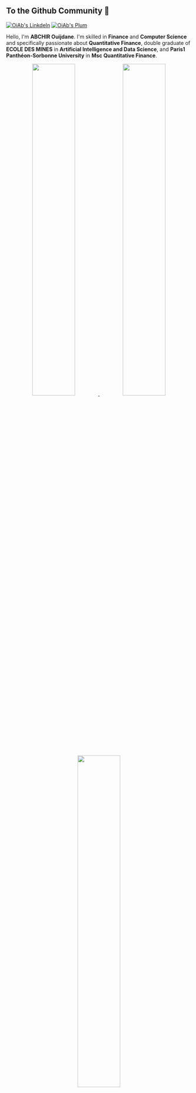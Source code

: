 ## To the Github Community 👋



<p>
  <a href="https://www.linkedin.com/in/ouijdanea" target="_blank"><img alt="OiAb's LinkdeIn" src="https://img.shields.io/badge/linkedin-%230077B5.svg?&style=for-the-badge&logo=linkedin&logoColor=white" /></a>
  <a href="https://secure.plum.io/p/VHnRXXNV2SZOtLJ9nm2jsw" target="_blank"><img alt="OiAb's Plum" src="https://img.shields.io/badge/plum-%230077B5.svg?&style=for-the-badge&logo=plum&logoColor=white" /></a> 
</p>




Hello, I'm **ABCHIR Ouijdane**. I'm skilled in **Finance** and **Computer Science** and specifically passionate about **Quantitative Finance**, double graduate of **ECOLE DES MINES** in **Artificial Intelligence and Data Science**, and **Paris1 Panthéon-Sorbonne University** in **Msc Quantitative Finance**.

<p align="center">
<a href="https://github-readme-stats.vercel.app/api?username=OiAb&count_private=true&show_icons=true&include_all_commits=false&hide_border=true&hide_title=true">
  <img width="48%"  src="https://github-readme-stats.vercel.app/api?username=OiAb&count_private=true&show_icons=true&include_all_commits=false&hide_border=true&hide_title=true" />
</a>
  <img height="48%" width="auto" src ="https://github-readme-stats.vercel.app/api/top-langs/?username=OiAb&layout=compact&hide_border=true&langs_count=6&hide=tex,css,php,html">
<a href="https://github-readme-streak-stats.herokuapp.com/?user=OiAb&hide_border=true">
  <img width="48%"  src="https://github-readme-streak-stats.herokuapp.com/?user=OiAb&hide_border=true" />
</a>


</p>


  ## Tools 
![Python](https://img.shields.io/badge/-Python-black?style=flat-square&logo=Python) 
![R](https://img.shields.io/badge/-R-black?style=flat-square&logo=R) 
![VBA](https://img.shields.io/badge/-VBA-black?style=flat-square&logo=VBA) 
![C#](https://img.shields.io/badge/-Csharp-black?style=flat-square&logo=Csharp) 
![C++](https://img.shields.io/badge/-C++-00599C?style=flat-square&logo=c++)
![MySQL](https://img.shields.io/badge/-MYSQL-black?style=flat-square&logo=mysql)
![PowerBI](https://img.shields.io/badge/-powerbi-black?style=flat-square&logo=PowerBI)
![Git](https://img.shields.io/badge/-Git-black?style=flat-square&logo=git)


##  How to reach me 📫
 * ✉️  [Email](ouijdaneabchir@gmail.com)



<!--code><img height="20" src="https://raw.githubusercontent.com/github/explore/80688e429a7d4ef2fca1e82350fe8e3517d3494d/topics/javascript/javascript.png"></code>
<code><img height="20" src="https://raw.githubusercontent.com/github/explore/80688e429a7d4ef2fca1e82350fe8e3517d3494d/topics/vue/vue.png"></code>
<code><img height="20" src="https://raw.githubusercontent.com/github/explore/80688e429a7d4ef2fca1e82350fe8e3517d3494d/topics/react/react.png"></code>
<code><img height="20" src="https://raw.githubusercontent.com/github/explore/80688e429a7d4ef2fca1e82350fe8e3517d3494d/topics/nodejs/nodejs.png"></code>
<code><img height="20" src="https://raw.githubusercontent.com/github/explore/80688e429a7d4ef2fca1e82350fe8e3517d3494d/topics/cpp/cpp.png"></code>
<code><img height="20" src="https://raw.githubusercontent.com/github/explore/80688e429a7d4ef2fca1e82350fe8e3517d3494d/topics/python/python.png"></code>
<code><img height="20" src="https://raw.githubusercontent.com/github/explore/80688e429a7d4ef2fca1e82350fe8e3517d3494d/topics/mysql/mysql.png"></code>
<code><img height="20" src="https://raw.githubusercontent.com/github/explore/80688e429a7d4ef2fca1e82350fe8e3517d3494d/topics/firebase/firebase.png"></code>
<code><img height="20" src="https://raw.githubusercontent.com/github/explore/80688e429a7d4ef2fca1e82350fe8e3517d3494d/topics/git/git.png"></code-->





<!--details>
<summary>Table of content</summary>
  
<!--## Table of content
   * [How to reach me](#How-to-reach-me-)
   * [My skills](#My-skills-)
   * [My projects](#My-Projects-)
   * [Languages](#Languages-)-->
   
<!--/details--> 



## My skills 📜


- Stochastic Calculus
- Algorithmic Trading
- Arbitrage Pricing
- Calibration in Quantitative Finance
- Interest rate models
- Monte Carlo Methods and Malliavin Calculus
- Financial Time Series
- Market Risk Measure
- Financial Products and Pricing
- Convex Analysis and optimization
- Probability and Statistics
- Machine Learning & Data Science applied to Finance
- Deep Learning
- Ensemble Learning
- Statistical Learning
- Python, C++
- R, VBA
- C, C#
- PyTorch, TenserFlow, Keras, Numpy
- Mysql, PostgreSql, Oracle, Firebase
- Power BI
- Azure
- Git, Gitlab

  ## My certifications 📜


- Credit Risk Modeling - Udemy
- Azure Developer Associate - Microsoft 
- Machine Learning - Stanford University
- What is Data Science? - IBM 
- Data Science Methodology - IBM 
- Machine Learning with Python - IBM 
- Python for Data Science and AI - IBM 
- Tools for Data Science - IBM

### Languages 🌐

| Language      | Proficiency                                                               |
| ------------- | ------------------------------------------------------------------------- |
| English (en)  | Fluent  |
| French (fr)   | Fluent  |
| Arabic        | Native  |                                                         |


